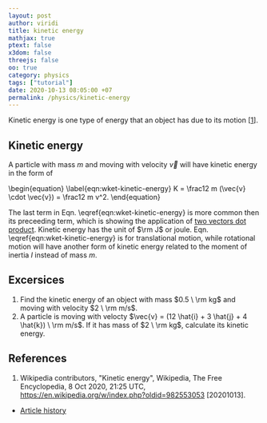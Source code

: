 ```yaml
---
layout: post
author: viridi
title: kinetic energy
mathjax: true
ptext: false
x3dom: false
threejs: false
oo: true
category: physics
tags: ["tutorial"]
date: 2020-10-13 08:05:00 +07
permalink: /physics/kinetic-energy
---
```

Kinetic energy is one type of energy that an object has due to its motion [[1](#ref1)].


## Kinetic energy
A particle with mass $m$ and moving with velocity $\vec{v}$ will have kinetic energy in the form of

\begin{equation}
\label{eqn:wket-kinetic-energy}
K = \frac12 m (\vec{v} \cdot \vec{v}) = \frac12 m v^2.
\end{equation}

The last term in Eqn. \eqref{eqn:wket-kinetic-energy} is more common then its preceeding term, which is showing the application of [two vectors dot product](vector#dot-product). Kinetic energy has the unit of $\rm J$ or joule. Eqn. \eqref{eqn:wket-kinetic-energy} is for translational motion, while rotational motion will have another form of kinetic energy related to the moment of inertia $I$ instead of mass $m$.


## Excersices
1. Find the kinetic energy of an object with mass $0.5 \ \rm kg$ and moving with velocity $2 \ \rm m/s$.
2. A particle is moving with velocty $\vec{v} = (12 \hat{i} + 3 \hat{j} + 4 \hat{k}) \ \rm m/s$. If it has mass of $2 \ \rm kg$, calculate its kinetic energy.


## References
1. <a name="ref1"></a>Wikipedia contributors, "Kinetic energy", Wikipedia, The Free Encyclopedia, 8 Oct 2020, 21:25 UTC, <https://en.wikipedia.org/w/index.php?oldid=982553053> [20201013].
 
+ [Article history](https://github.com/butiran/butiran.github.io/commits/master/_posts/phys/2020-10-13-kinetic-energy.md)
